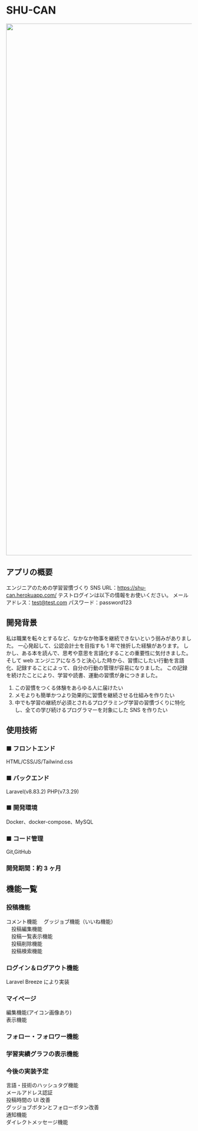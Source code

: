 # SHU-CAN

<p align="center">
    <img width="1440" alt="スクリーンショット 2022-05-31 11 47 46" src="https://user-images.githubusercontent.com/63633583/171083119-f0220c4f-da86-408a-9212-f8e1b979c528.png" alt="top view">
</p>

## アプリの概要

エンジニアのための学習習慣づくり SNS
URL：https://shu-can.herokuapp.com/
テストログインは以下の情報をお使いください。
メールアドレス：test@test.com
パスワード：password123

## 開発背景

私は職業を転々とするなど、なかなか物事を継続できないという弱みがありました。
一心発起して、公認会計士を目指すも 1 年で挫折した経験があります。
しかし、ある本を読んで、思考や意思を言語化することの重要性に気付きました。
そして web エンジニアになろうと決心した時から、習慣にしたい行動を言語化、記録することによって、自分の行動の管理が容易になりました。
この記録を続けたことにより、学習や読書、運動の習慣が身につきました。

1. この習慣をつくる体験をあらゆる人に届けたい
2. メモよりも簡単かつより効果的に習慣を継続させる仕組みを作りたい
3. 中でも学習の継続が必須とされるプログラミング学習の習慣づくりに特化し、全ての学び続けるプログラマーを対象にした SNS を作りたい

## 使用技術

### ■ フロントエンド

HTML/CSS/JS/Tailwind.css

### ■ バックエンド

Laravel(v8.83.2) PHP(v7.3.29)

### ■ 開発環境

Docker、docker-compose、MySQL

### ■ コード管理

Git,GitHub

### 開発期間：約 3 ヶ月

## 機能一覧

### 投稿機能

コメント機能
　グッジョブ機能（いいね機能）  
　投稿編集機能  
　投稿一覧表示機能  
　投稿削除機能  
　投稿検索機能  

### ログイン＆ログアウト機能

Laravel Breeze により実装

### マイページ

編集機能(アイコン画像あり)  
表示機能

### フォロー・フォロワー機能

### 学習実績グラフの表示機能

### 今後の実装予定

言語・技術のハッシュタグ機能  
メールアドレス認証  
投稿時間の UI 改善  
グッジョブボタンとフォローボタン改善  
通知機能  
ダイレクトメッセージ機能  
